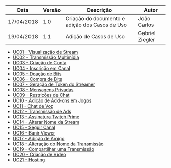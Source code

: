 Data|Versão|Descrição|Autor
-----|------|---------|-------
17/04/2018|1.0|Criação do documento e adição dos Casos de Uso|João Carlos|
19/04/2018|1.1|Adição de Casos de Uso|Gabriel Ziegler|

* [UC01 - Visualização de Stream](Diagrama-Visualização-de-Stream)
* [UC02 - Transmissão Multimídia](Diagrama-Transmissão-Multimídia)
* [UC03 - Criação de Conta](Diagrama-Criação-de-Conta)
* [UC04 - Inscrição em Canal](Diagrama-Inscrição-em-Canal)
* [UC05 - Doação de Bits](Diagrama-Doação-de-Bits)
* [UC06 - Compra de Bits](Diagrama-Compra-de-Bits)
* [UC07 - Geração de Token do Streamer](Diagrama-Geração-de-Token-do-Streamer)
* [UC08 - Mensagens Privadas](Diagrama-Mensagens-Privadas)
* [UC09 - Restrições de Chat](Diagrama-Restrições-de-Chat)
* [UC10 - Adição de Add-ons em Jogos](Diagrama-Adição-de-Add-ons-em-Jogos)
* [UC11 - Chat de Voz](Diagrama-Chat-de-Voz)
* [UC12 - Transmissão de Ads](Diagrama-Transmissão-de-Ads)
* [UC13 - Assinatura Twitch Prime](Diagrama-Assinatura-Twitch-Prime)
* [UC14 - Alterar Nome da Stream](Diagrama-Alterar-Nome-da-Stream)
* [UC15 - Seguir Canal](Diagrama-Seguir-Canal)
* [UC16 - Banir Viewer](Diagrama-Banir-Viewer)
* [UC17 - Adição de Amigo](Diagrama-Adição-de-Amigo)
* [UC18 - Alteração do Nome da Transmissão](Diagrama-Alteração-do-Nome-da-Transmissão)
* [UC19 - Compartilhar uma Transmissão](Diagrama-Compartilhar-uma-Transmissão)
* [UC20 - Criação de Vídeo](Diagrama-Criação-de-Vídeo)
* [UC21 - Hosting](Diagrama-Hosting)

